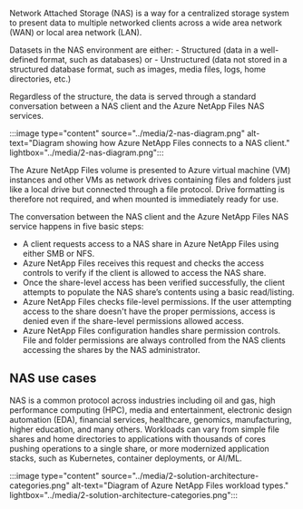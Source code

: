 Network Attached Storage (NAS) is a way for a centralized storage system to present data to multiple networked clients across a wide area network (WAN) or local area network (LAN).

Datasets in the NAS environment are either:
    - Structured (data in a well-defined format, such as databases) or
    - Unstructured (data not stored in a structured database format, such as images, media files, logs, home directories, etc.)

Regardless of the structure, the data is served through a standard conversation between a NAS client and the Azure NetApp Files NAS services.

:::image type="content" source="../media/2-nas-diagram.png" alt-text="Diagram showing how Azure NetApp Files connects to a NAS client." lightbox="../media/2-nas-diagram.png":::

The Azure NetApp Files volume is presented to Azure virtual machine (VM) instances and other VMs as network drives containing files and folders just like a local drive but connected through a file protocol. Drive formatting is therefore not required, and when mounted is immediately ready for use.

The conversation between the NAS client and the Azure NetApp Files NAS service happens in five basic steps:

- A client requests access to a NAS share in Azure NetApp Files using either SMB or NFS.
- Azure NetApp Files receives this request and checks the access controls to verify if the client is allowed to access the NAS share.
- Once the share-level access has been verified successfully, the client attempts to populate the NAS share’s contents using a basic read/listing.
- Azure NetApp Files checks file-level permissions. If the user attempting access to the share doesn't have the proper permissions, access is denied even if the share-level permissions allowed access.
- Azure NetApp Files configuration handles share permission controls. File and folder permissions are always controlled from the NAS clients accessing the shares by the NAS administrator.

## NAS use cases

NAS is a common protocol across industries including oil and gas, high performance computing (HPC), media and entertainment, electronic design automation (EDA), financial services, healthcare, genomics, manufacturing, higher education, and many others. Workloads can vary from simple file shares and home directories to applications with thousands of cores pushing operations to a single share, or more modernized application stacks, such as Kubernetes, container deployments, or AI/ML.

:::image type="content" source="../media/2-solution-architecture-categories.png" alt-text="Diagram of Azure NetApp Files workload types." lightbox="../media/2-solution-architecture-categories.png":::
